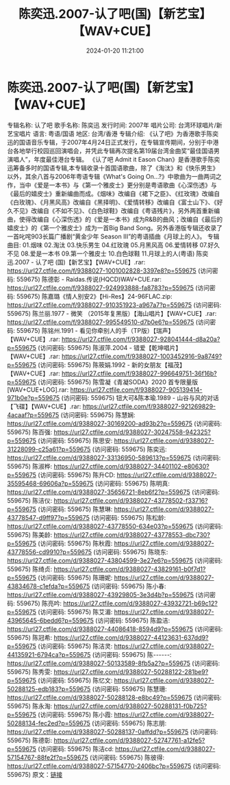 ﻿---
title: 陈奕迅.2007-认了吧(国)【新艺宝】【WAV+CUE】
date: 2024-01-20 11:21:00
categories: WAV车载音乐、镜像
tags: 华语中文
---
# 陈奕迅.2007-认了吧(国)【新艺宝】【WAV+CUE】

专辑名称: 认了吧
歌手名称: 陈奕迅
发行时间: 2007年
唱片公司: 台湾环球唱片/新艺宝唱片
语言: 粤语/国语
地区: 台湾/香港
专辑介绍:
《认了吧》为香港歌手陈奕迅的国语音乐专辑，于2007年4月24日正式发行，在专辑宣传期间，分别于中港台各地举行校园巡回演唱会，并凭此专辑再次提名第19届台湾金曲奖“最佳国语男演唱人”，年度最佳港台专辑。
《认了吧 Admit it Eason
Chan》是香港歌手陈奕迅筹备多时的国语专辑,本专辑收录十首国语歌曲，除了《淘汰》和《快乐男生》以外，其余八首与2006年粤语专辑《What's
Going
On...?》中歌曲为一曲两词之作，当中《爱是一本书》与《第一个雅皮士》更分别是粤语歌曲《心深伤透》与《最后的嬉皮士》重新编曲而成。《烟味》改编自《裙下之臣》、《红玫瑰》改编自《白玫瑰》、《月黑风高》改编自《黑择明》、《爱情转移》改编自《富士山下》、《好久不见》改编自《不如不见》、《白色球鞋》改编自《粤语残片》，另外两首重新编曲，使得改编自《心深伤透》的《爱是一本书》成为R&B的曲风；改编自《最后的嬉皮士》的《第一个雅皮士》成为一首Big
Band Song。另外香港版专辑还收录了一首叱咤903长篇广播剧“黄金少年 Season III”的粤语插曲《月球上的人》。
专辑曲目:
01.烟味
02.淘汰
03.快乐男生
04.红玫瑰
05.月黑风高
06.爱情转移
07.好久不见
08.爱是一本书
09.第一个雅皮士
10.白色球鞋
11.月球上的人(粤语)
陈奕迅.2007 - 认了吧 (国)【新艺宝】【WAV+CUE】.rar: https://url27.ctfile.com/f/9388027-1001002828-3397e8?p=559675
(访问密码: 559675)
陈德彰 - Raidas.传说(HQCD)WAV+CUE.rar: https://url27.ctfile.com/f/9388027-924993888-fa8783?p=559675
(访问密码: 559675)
陈嘉璐《情人别安2》【Hi-Res】24-96FLAC.zip: https://url27.ctfile.com/f/9388027-910351923-a967a7?p=559675
(访问密码: 559675)
陈兰丽.1977 - 微笑 （2015年复黑版）【海山唱片】【WAV+CUE】.rar: https://url27.ctfile.com/f/9388027-995549510-d7b0e6?p=559675
(访问密码: 559675)
陈铭州.1991 - 看见你牵别人的手（TP版）【瑞声】【WAV+CUE】.rar: https://url27.ctfile.com/f/9388027-928041444-d8a20a?p=559675
(访问密码: 559675)
陈淑萍.2004 - 错爱【乾坤唱片】【WAV+CUE】.rar: https://url27.ctfile.com/f/9388027-1003452916-9a8749?p=559675
(访问密码: 559675)
陈筱娟.1992 - 新的女朋友【福茂】【WAV+CUE】.rar: https://url27.ctfile.com/f/9388027-996649751-36f16b?p=559675
(访问密码: 559675)
陈雪凝《青凝SODA》2020 首专限量版 [WAV+CUE+LOG].rar: https://url27.ctfile.com/f/9388027-905139414-971b0e?p=559675
(访问密码: 559675)
钮大可&陈本瑜.1989 - 山谷与风的对话【飞碟】【WAV+CUE】.rar: https://url27.ctfile.com/f/9388027-921269829-4acaaf?p=559675
(访问密码: 559675)
陈慧娴: https://url27.ctfile.com/d/9388027-30169200-ad93b2?p=559675
(访问密码: 559675)
陈百强: https://url27.ctfile.com/d/9388027-30247558-942325?p=559675
(访问密码: 559675)
陈思安: https://url27.ctfile.com/d/9388027-31228099-c25a61?p=559675
(访问密码: 559675)
陈奕迅: https://url27.ctfile.com/d/9388027-33136950-589613?p=559675
(访问密码: 559675)
陈淑桦: https://url27.ctfile.com/d/9388027-34401102-e80630?p=559675
(访问密码: 559675)
陈升CD: https://url27.ctfile.com/d/9388027-35595468-69606a?p=559675
(访问密码: 559675)
陈明真: https://url27.ctfile.com/d/9388027-35656721-8eb6f2?p=559675
(访问密码: 559675)
陈洁仪: https://url27.ctfile.com/d/9388027-43778502-f33716?p=559675
(访问密码: 559675)
陈慧琳: https://url27.ctfile.com/d/9388027-43778547-d9ff97?p=559675
(访问密码: 559675)
陈松龄: https://url27.ctfile.com/d/9388027-43778550-634e03?p=559675
(访问密码: 559675)
陈美龄: https://url27.ctfile.com/d/9388027-43778553-dbc730?p=559675
(访问密码: 559675)
陈秋霞: https://url27.ctfile.com/d/9388027-43778556-cd9910?p=559675
(访问密码: 559675)
陈晓东: https://url27.ctfile.com/d/9388027-43804599-3e27e6?p=559675
(访问密码: 559675)
陈绮贞: https://url27.ctfile.com/d/9388027-43829161-b0f7d1?p=559675
(访问密码: 559675)
陈珊妮: https://url27.ctfile.com/d/9388027-43834678-c1efda?p=559675
(访问密码: 559675)
陈小春: https://url27.ctfile.com/d/9388027-43929805-3e3d4b?p=559675
(访问密码: 559675)
陈亮吟: https://url27.ctfile.com/d/9388027-43932721-b69c12?p=559675
(访问密码: 559675)
陈艾湄: https://url27.ctfile.com/d/9388027-43965645-6bedd6?p=559675
(访问密码: 559675)
陈盈洁: https://url27.ctfile.com/d/9388027-44086418-8594d9?p=559675
(访问密码: 559675)
陈冠希: https://url27.ctfile.com/d/9388027-44123631-637dd9?p=559675
(访问密码: 559675)
陈洁灵: https://url27.ctfile.com/d/9388027-44135921-6794ca?p=559675
(访问密码: 559675)
陈------: https://url27.ctfile.com/d/9388027-50133589-8fb5a2?p=559675
(访问密码: 559675)
陈秀雯: https://url27.ctfile.com/d/9388027-50288122-281be9?p=559675
(访问密码: 559675)
陈忆文: https://url27.ctfile.com/d/9388027-50288125-edb183?p=559675
(访问密码: 559675)
陈慧珊: https://url27.ctfile.com/d/9388027-50288128-e8bc49?p=559675
(访问密码: 559675)
陈永淘: https://url27.ctfile.com/d/9388027-50288131-f0b725?p=559675
(访问密码: 559675)
陈小霞: https://url27.ctfile.com/d/9388027-50288134-fec2ed?p=559675
(访问密码: 559675)
陈志朋: https://url27.ctfile.com/d/9388027-50288137-0affdd?p=559675
(访问密码: 559675)
陈德彰: https://url27.ctfile.com/d/9388027-52747761-a12fe5?p=559675
(访问密码: 559675)
陈洁cd: https://url27.ctfile.com/d/9388027-57154767-88fe2f?p=559675
(访问密码: 559675)
陈彼得: https://url27.ctfile.com/d/9388027-57154770-2406bc?p=559675
(访问密码: 559675)
原文：[链接](https://blog.sina.com.cn/s/blog_1647c7e760103148u.html)